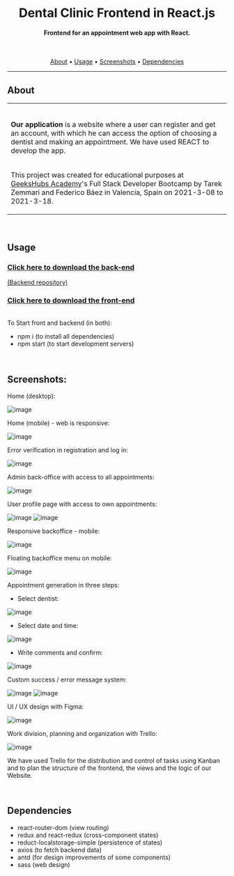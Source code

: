 <h1 align="center">
  <br>Dental Clinic Frontend in React.js
</h1>

<h4 align="center">Frontend for an appointment web app with React.</h4>

<br>
<p align="center">
  <a href="#about">About</a> •
  <a href="#usage">Usage</a> •
  <a href="#screenshots">Screenshots</a> •
  <a href="#dependencies">Dependencies</a>
</p>

---

## About

<table>
<tr>
<td>
<br>

**Our application** is a website where a user can register and get an account, with which he can access the option of choosing a dentist and making an appointment.
We have used REACT to develop the app.
</br>
</br>

This project was created for educational purposes at <a href="https://geekshubsacademy.com/">GeeksHubs Academy</a>'s Full Stack Developer Bootcamp by Tarek Zemmari and Federico Báez in Valencia, Spain on 2021-3-08 to 2021-3-18.



</td>
</tr>
</table>
<br>

## Usage



### <b>[Click here to download the back-end](https://github.com/T-zemmari/Dentist-appointment/archive/main.zip)</b>

[(Backend repository)](https://github.com/T-zemmari/Dentist-appointment)

### <b>[Click here to download the front-end](https://github.com/fbgoode/dentist-appointment-f/archive/main.zip)</b>

<br/>
To Start front and backend (in both):

* npm i   (to install all dependencies)
* npm start  (to start development servers)

<br/>

##  Screenshots:

Home (desktop):

![image](https://user-images.githubusercontent.com/77585960/111913668-768eb900-8a6f-11eb-9c28-2ec9fcfe9ea7.png)

Home (mobile) - web is responsive:

![image](https://user-images.githubusercontent.com/77585960/111913815-dab17d00-8a6f-11eb-8a70-d378eb956716.png)

Error verification in registration and log in:

![image](https://user-images.githubusercontent.com/77585960/111913849-f9b00f00-8a6f-11eb-820b-a6b55ae45797.png)

Admin back-office with access to all appointments:

![image](https://user-images.githubusercontent.com/77585960/111913884-1fd5af00-8a70-11eb-96a3-be1b2f7c28a2.png)

User profile page with access to own appointments:

![image](https://user-images.githubusercontent.com/77585960/111914174-34667700-8a71-11eb-8de2-eb87db7eeb1e.png)
![image](https://user-images.githubusercontent.com/77585960/111913976-78a54780-8a70-11eb-919a-102dc2bd99b6.png)

Responsive backoffice - mobile:

![image](https://user-images.githubusercontent.com/77585960/111914060-d6d22a80-8a70-11eb-9ebe-60208a7e5b16.png)

Floating backoffice menu on mobile:

![image](https://user-images.githubusercontent.com/77585960/111914079-e8b3cd80-8a70-11eb-86a6-bd2a26508841.png)

Appointment generation in three steps:

* Select dentist:

![image](https://user-images.githubusercontent.com/77585960/111914200-54963600-8a71-11eb-9e45-c747063ee8c4.png)

* Select date and time:

![image](https://user-images.githubusercontent.com/77585960/111914233-74c5f500-8a71-11eb-8d1b-582c7e36ca22.png)

* Write comments and confirm:

![image](https://user-images.githubusercontent.com/77585960/111914246-8b6c4c00-8a71-11eb-8b4f-a4e41d6b8e6a.png)

Custom success / error message system:

![image](https://user-images.githubusercontent.com/77585960/111914299-b0f95580-8a71-11eb-9286-d968f0cf50e8.png)
![image](https://user-images.githubusercontent.com/77585960/111914426-29f8ad00-8a72-11eb-9b1e-ddff9a0a0fe6.png)

UI / UX design with Figma:

![image](https://user-images.githubusercontent.com/77585960/111914390-fcabff00-8a71-11eb-801e-b743f3b6369a.png)

Work division, planning and organization with Trello:

![image](https://user-images.githubusercontent.com/77585960/111914571-cde25880-8a72-11eb-9741-5fd22c29c140.png)

We have used Trello for the distribution and control of tasks using Kanban and to plan the structure of the frontend, the views and the logic of our Website.


<br/>

## Dependencies

* react-router-dom (view routing)
* redux and react-redux (cross-component states)
* reduct-localstorage-simple (persistence of states)
* axios (to fetch backend data)
* antd (for design improvements of some components)
* sass (web design)
